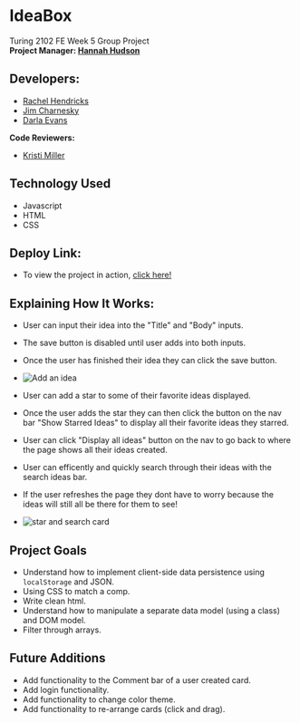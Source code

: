 # IdeaBox  
Turing 2102 FE Week 5 Group Project   
**Project Manager: [Hannah Hudson](https://github.com/hannahhch)**

## Developers:  
- [Rachel Hendricks](https://github.com/rhen92)  
- [Jim Charnesky](https://github.com/BigBike96)  
- [Darla Evans](https://github.com/darlaevans2000)  


**Code Reviewers:**  
- [Kristi Miller](https://github.com/Kristiannmiller)  

## Technology Used  
- Javascript
- HTML
- CSS  

## Deploy Link:  

- To view the project in action, [click here!](https://rhen92.github.io/ideabox-boilerplate/)

## Explaining How It Works:  
- User can input their idea into the "Title" and "Body" inputs.   
- The save button is disabled until user adds into both inputs.   
- Once the user has finished their idea they can click the save button. 

- ![Add an idea](https://user-images.githubusercontent.com/60282216/109719768-5e113a00-7b66-11eb-98c5-4b52a5f21fa3.gif)


- User can add a star to some of their favorite ideas displayed.  
- Once the user adds the star they can then click the button on the nav bar "Show Starred Ideas" to display all their favorite ideas they starred.  
- User can click "Display all ideas" button on the nav to go back to where the page shows all their ideas created.  
- User can efficently and quickly search through their ideas with the search ideas bar.  
- If the user refreshes the page they dont have to worry because the ideas will still all be there for them to see! 
  
- ![star and search card](https://user-images.githubusercontent.com/60282216/109724181-640a1980-7b6c-11eb-8d8c-1e825395ca2f.gif)
  


## Project Goals  
- Understand how to implement client-side data persistence using `localStorage` and JSON.  
- Using CSS to match a comp.  
- Write clean html.  
- Understand how to manipulate a separate data model (using a class) and DOM model.  
- Filter through arrays.

## Future Additions  
- Add functionality to the Comment bar of a user created card.
- Add login functionality.
- Add functionality to change color theme.
- Add functionality to re-arrange cards (click and drag).
